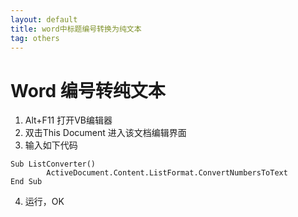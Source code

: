 ```yaml
---
layout: default
title: word中标题编号转换为纯文本 
tag: others
---
```

# Word 编号转纯文本
1. Alt+F11 打开VB编辑器
2. 双击This Document 进入该文档编辑界面
3. 输入如下代码
```
Sub ListConverter()
		ActiveDocument.Content.ListFormat.ConvertNumbersToText
End Sub
```
4. 运行，OK